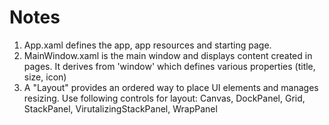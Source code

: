 ﻿# Notes

1. App.xaml defines the app, app resources and starting page.
2. MainWindow.xaml is the main window and displays content created in pages. It derives from 'window' which defines various properties (title, size, icon)
3. A "Layout" provides an ordered way to place UI elements and manages resizing. Use following controls for layout: Canvas, DockPanel, Grid, StackPanel, VirutalizingStackPanel, WrapPanel